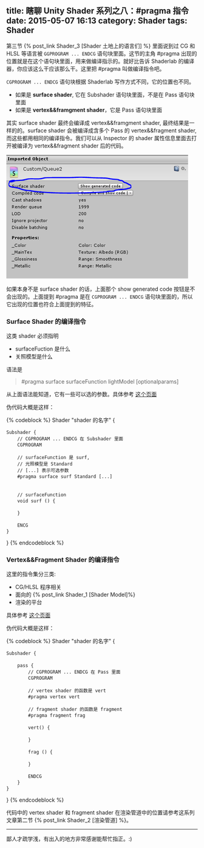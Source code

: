 title: 瞎聊 Unity Shader 系列之八：#pragma 指令
date: 2015-05-07 16:13
category: Shader
tags: Shader
---

第三节 {% post_link Shader_3 [Shader 土地上的语言们] %} 里面说到过 CG 和 HLSL 等语言被 `GGPROGRAM ... ENDCG` 语句块里面。这节的主角 #pragma 出现的位置就是在这个语句块里面，用来做编译指示的。就好比告诉
 Shaderlab 的编译器，你应该这么干应该那么干。这里把 #pragma 叫做编译指令吧。

`CGPROGRAM ... ENDCG` 语句块根据 Shaderlab 写作方式不同，它的位置也不同。

- 如果是 **surface shader**, 它在 Subshader 语句块里面，不是在 Pass 语句块里面
- 如果是 **vertex&&framgment shader**，它是 Pass 语句块里面

其实 surface shader 最终会编译成 vertex&&framgment shader, 最终结果是一样的的。surface shader 会被编译成含多个 Pass 的 vertex&&fragment shader, 而这些都用相同的编译指令。我们可以从 Inspector 的 shader
属性信息里面去打开被编译为 vertex&&fragment shader 后的代码。

![surface shader](/images/Shader/8/surfaceshader.png)

如果本身不是 surface shader 的话，上面那个 show generated code 按钮是不会出现的。上面提到 #pragma 是在 `CGPROGRAM ... ENDCG` 语句块里面的，所以它出现的位置也符合上面提到的特征。

<!--more-->

### Surface Shader 的编译指令

这类 shader 必须指明

- surfaceFuction 是什么
- 关照模型是什么

语法是

>   #pragma surface surfaceFunction lightModel [optionalparams]


从上面语法能知道，它有一些可以选的参数。具体参考 [这个页面](http://docs.unity3d.com/Manual/SL-SurfaceShaders.html)

伪代码大概是这样：

{% codeblock %}
Shader "shader 的名字" {

    Subshader {
        // CGPROGRAM ... ENDCG 在 Subshader 里面
        CGPROGRAM

        // surfaceFunction 是 surf,
        // 光照模型是 Standard
        // [...] 表示可选参数
        #pragma surface surf Standard [...]


        // surfaceFunction
        void surf () {

        }

        ENCG
    }
}
{% endcodeblock %}

### Vertex&&Fragment Shader 的编译指令

这里的指令集分三类:

- CG/HLSL 程序相关
- 面向的 {% post_link Shader_1 [Shader Model]%}
- 渲染的平台

具体参考 [这个页面](http://docs.unity3d.com/Manual/SL-ShaderPrograms.html)

伪代码大概是这样：

{% codeblock %}
Shader "shader 的名字" {

    Subshader {

        pass {
            // CGPROGRAM ... ENDCG 在 Pass 里面
            CGPROGRAM

            // vertex shader 的函数是 vert
            #pragma vertex vert

            // fragment shader 的函数是 fragment
            #pragma fragment frag

            vert() {

            }

            frag () {

            }

            ENDCG
        }
    }
}
{% endcodeblock %}

代码中的 vertex shader 和 fragment shader 在渲染管道中的位置请参考这系列文章第二节 {% post_link Shader_2 [渲染管道] %}。

<hr>
鄙人才疏学浅，有出入的地方非常感谢能帮忙指正。:)